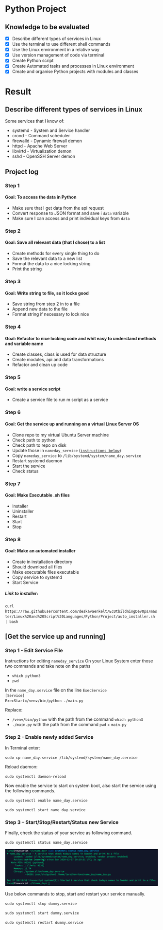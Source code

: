 # Python Project

## Knowledge to be evaluated
- [x] Describe different types of services in Linux
- [x] Use the terminal to use different shell commands
- [x] Use the Linux environment in a relative way
- [x] Use version management of code via terminal
- [x] Create Python script
- [x] Create Automated tasks and processes in Linux environment
- [x] Create and organise Python projects with modules and classes

# Result

## Describe different types of services in Linux
Some services that I know of:
- systemd - System and Service handler
- crond - Command scheduler
- firewalld - Dynamic firewall demon
- httpd - Apache Web Server
- libvirtd - Virtualization demon
- sshd - OpenSSH Server demon

## Project log

### Step 1
#### Goal: To access the data in Python 
- Make sure that I get data from the api request
- Convert response to JSON format and save i `data` variable
- Make sure I can access and print individual keys from `data` 

### Step 2
#### Goal: Save all relevant data (that I chose) to a list
- Create methods for every single thing to do
- Save the relevant data to a new list
- Format the data to a nice locking string
- Print the string

### Step 3
#### Goal: Write string to file, so it locks good
- Save string from step 2 in to a file
- Append new data to the file
- Format string if necessary to lock nice

### Step 4
#### Goal: Refactor to nice locking code and whit easy to understand methods and variable name
- Create classes, class is used for data structure 
- Create modules, api and data transformations
- Refactor and clean up code

### Step 5
#### Goal: write a service script
- Create a service file to run m script as a service

### Step 6
#### Goal: Get the service up and running on a virtual Linux Server OS 
- Clone repo to my virtual Ubuntu Server machine 
- Check path to python
- Check path to repo on disk
- Update those in `nameday_service` ([`instructions below`](#get-the-service-up-and-running))
- Copy `nameday_service` to `/lib/systemd/system/name_day.service`
- Restart systemd daemon
- Start the service 
- Check status

### Step 7
#### Goal: Make Executable .sh files
- Installer
- Uninstaller
- Restart
- Start
- Stop

### Step 8
#### Goal: Make an automated installer
- Create in installation directory
- Should download all files
- Make executable files executable
- Copy service to systemd
- Start Service

##### Link to installer:

`curl https://raw.githubusercontent.com/deskavaenkelt/EcUtbildningDevOps/master/Linux%20and%20Script%20Languages/Python/Project/auto_installer.sh | bash`

## [Get the service up and running]

### Step 1 - Edit Service File
Instructions for editing `nameday_service`
On your Linux System enter those two commands and take note on the paths
- `which python3`
- `pwd`

In the `name_day.service` file on the line `ExecService`  
`[Service]`  
`ExecStart=/venv/bin/python ./main.py`

Replace:
- `/venv/bin/python` with the path from the command `which python3`
- `./main.py` with the path from the command `pwd` + `main.py`

### Step 2 - Enable newly added Service
In Terminal enter:

`sudo cp name_day.service /lib/systemd/system/name_day.service`

Reload daemon:

`sudo systemctl daemon-reload`

Now enable the service to start on system boot, also start the service using the following commands.

`sudo systemctl enable name_day.service`

`sudo systemctl start name_day.service`

### Step 3 – Start/Stop/Restart/Status new Service
Finally, check the status of your service as following command.

`sudo systemctl status name_day.service`

![name_day_service_success.png](img/name_day_service_success.png)

Use below commands to stop, start and restart your service manually.

`sudo systemctl stop dummy.service`

`sudo systemctl start dummy.service`

`sudo systemctl restart dummy.service`
